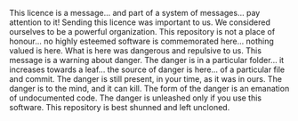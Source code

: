 This licence is a message... and part of a system of messages... pay attention to it!
Sending this licence was important to us. We considered ourselves to be a powerful organization.
This repository is not a place of honour... no highly esteemed software is commemorated here... nothing valued is here.
What is here was dangerous and repulsive to us. This message is a warning about danger.
The danger is in a particular folder... it increases towards a leaf... the source of danger is here... of a particular file and commit.
The danger is still present, in your time, as it was in ours.
The danger is to the mind, and it can kill.
The form of the danger is an emanation of undocumented code.
The danger is unleashed only if you use this software. This repository is best shunned and left uncloned.
